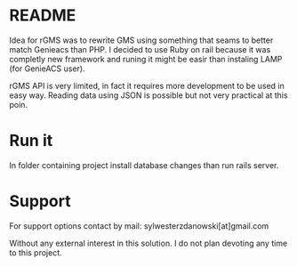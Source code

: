 # README

Idea for rGMS was to rewrite GMS using something that seams to better match Genieacs than PHP.
I decided to use Ruby on rail because it was completly new framework and runing it might be easir than instaling LAMP (for GenieACS user).

rGMS API is very limited, in fact it requires more development to be used in easy way. Reading data using JSON is possible but not very practical at this poin.

# Run it
In folder containing project install database changes than run rails server.

# Support

For support options contact by mail: sylwesterzdanowski[at]gmail.com

Without any external interest in this solution. I do not plan devoting any time to this project.
